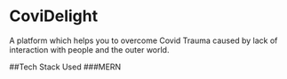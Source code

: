 # CoviDelight
A platform which helps you to overcome Covid Trauma caused by lack of interaction with people and the outer world.

##Tech Stack Used
###MERN
